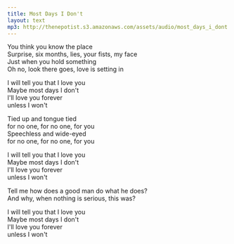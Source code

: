 ```yaml
---
title: Most Days I Don't
layout: text
mp3: http://thenepotist.s3.amazonaws.com/assets/audio/most_days_i_dont.mp3
---
```


You think you know the place  
Surprise, six months, lies, your fists, my face  
Just when you hold something  
Oh no, look there goes, love is setting in

I will tell you that I love you  
Maybe most days I don't  
I'll love you forever  
unless I won't

Tied up and tongue tied  
for no one, for no one, for you  
Speechless and wide-eyed  
for no one, for no one, for you

I will tell you that I love you  
Maybe most days I don't  
I'll love you forever  
unless I won't

Tell me how does a good man do what he does?  
And why, when nothing is serious, this was?

I will tell you that I love you  
Maybe most days I don't  
I'll love you forever  
unless I won't  
